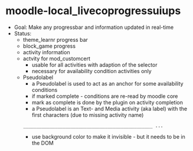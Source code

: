 # moodle-local_livecoprogressuiups
+ Goal: Make any progressbar and information updated in real-time
+ Status: 
  + theme_learnr progress bar 
  + block_game progress
  + activity information
  + actvity for mod_customcert 
     + usable for all activities with adaption of the selector
     + necessary for availability condition activities only
  + Pseudolabel
     + a Pseudolabel is used to act as an anchor for some availability conditions
     + if marked complete - conditions are re-read by moodle core
     + mark as complete is done by the plugin on activity completion 
     + a Pseudolabel is an Text- and Media activity (aka label) with the first characters (due to missing activity name)
     ```
     _________________________________________________ ...
     ``` 
     + use background color to make it invisible - but it needs to be in the DOM
     